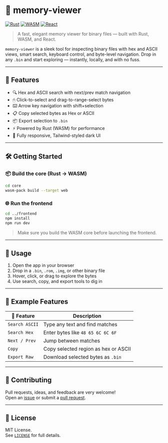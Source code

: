 # 🧠 memory-viewer

[![Rust](https://img.shields.io/badge/backend-rust-orange.svg)](https://www.rust-lang.org/)
[![WASM](https://img.shields.io/badge/compiled%20to-wasm-blue.svg)](https://webassembly.org/)
[![React](https://img.shields.io/badge/frontend-react-61dafb.svg)](https://reactjs.org/)

> A fast, elegant memory viewer for binary files — built with Rust, WASM, and React.

`memory-viewer` is a sleek tool for inspecting binary files with hex and ASCII views, smart search, keyboard control, and byte-level navigation. Drop in any `.bin` and start exploring — instantly, locally, and with no fuss.

---

## 🚀 Features

- 🔍 Hex and ASCII search with next/prev match navigation
- 🖱 Click-to-select and drag-to-range-select bytes
- ⌨️ Arrow key navigation with shift+selection
- 📋 Copy selected bytes as Hex or ASCII
- 📦 Export selection to `.bin`
- ⚡ Powered by Rust (WASM) for performance
- 🎨 Fully responsive, Tailwind-styled dark UI

---

## 🛠 Getting Started

### 📦 Build the core (Rust → WASM)

```bash
cd core
wasm-pack build --target web
```

### 🌐 Run the frontend

```bash
cd ../frontend
npm install
npm run dev
```

> Make sure you build the WASM core before launching the frontend.

---

## 📂 Usage

1. Open the app in your browser
2. Drop in a `.bin`, `.rom`, `.img`, or other binary file
3. Hover, click, or drag to explore the bytes
4. Use search, copy, and export tools to dig in

---

## 🧪 Example Features

| 🔹 Feature        | Description                             |
|------------------|-----------------------------------------|
| `Search ASCII`   | Type any text and find matches           |
| `Search Hex`     | Enter bytes like `48 65 6C 6C 6F`        |
| `Next / Prev`    | Jump between matches                     |
| `Copy`           | Copy selected region as hex or ASCII     |
| `Export Raw`     | Download selected bytes as `.bin`        |

---

## 🤝 Contributing

Pull requests, ideas, and feedback are very welcome!  
Open an [issue](https://github.com/tomc2154/memory-viewer/issues) or submit a [pull request](https://github.com/tomc2154/memory-viewer/pulls).

---

## 📄 License

MIT License.  
See [`LICENSE`](./LICENSE) for full details.

